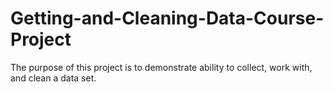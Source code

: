 # Getting-and-Cleaning-Data-Course-Project
The purpose of this project is to demonstrate ability to collect, work with, and clean a data set. 
